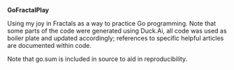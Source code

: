 **GoFractalPlay**


Using my joy in Fractals as a way to practice Go programming.  Note that some parts of the code were generated using Duck.Ai,  all code was used as boiler plate and updated accordingly;  references to specific helpful articles are documented within code.


Note that go.sum is included in source to aid in reproducibility.
